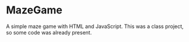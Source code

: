 # MazeGame
A simple maze game with HTML and JavaScript. This was a class project, so some code was already present.
